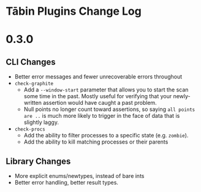 # Tābin Plugins Change Log

# 0.3.0

## CLI Changes

* Better error messages and fewer unrecoverable errors throughout
* `check-graphite`
  * Add a `--window-start` parameter that allows you to start the scan some
    time in the past. Mostly useful for verifying that your newly-written
    assertion would have caught a past problem.
  * Null points no longer count toward assertions, so saying `all points are
    ..` is much more likely to trigger in the face of data that is slightly
    laggy.
* `check-procs`
  * Add the ability to filter processes to a specific state (e.g. `zombie`).
  * Add the ability to kill matching processes or their parents

## Library Changes

* More explicit enums/newtypes, instead of bare ints
* Better error handling, better result types.
